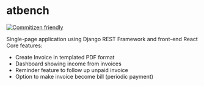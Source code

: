 # atbench

[![Commitizen friendly](https://img.shields.io/badge/commitizen-friendly-brightgreen.svg)](http://commitizen.github.io/cz-cli/)


Single-page application using Django REST Framework and front-end React
Core features:
* Create Invoice in templated PDF format
* Dashboard showing income from invoices
* Reminder feature to follow up unpaid invoice
* Option to make invoice become bill (periodic payment) 
